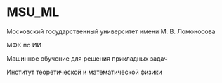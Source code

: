 # MSU_ML
Московский государственный университет имени М. В. Ломоносова

МФК по ИИ

Машинное обучение для решения прикладных задач

Институт теоретической и математической физики
